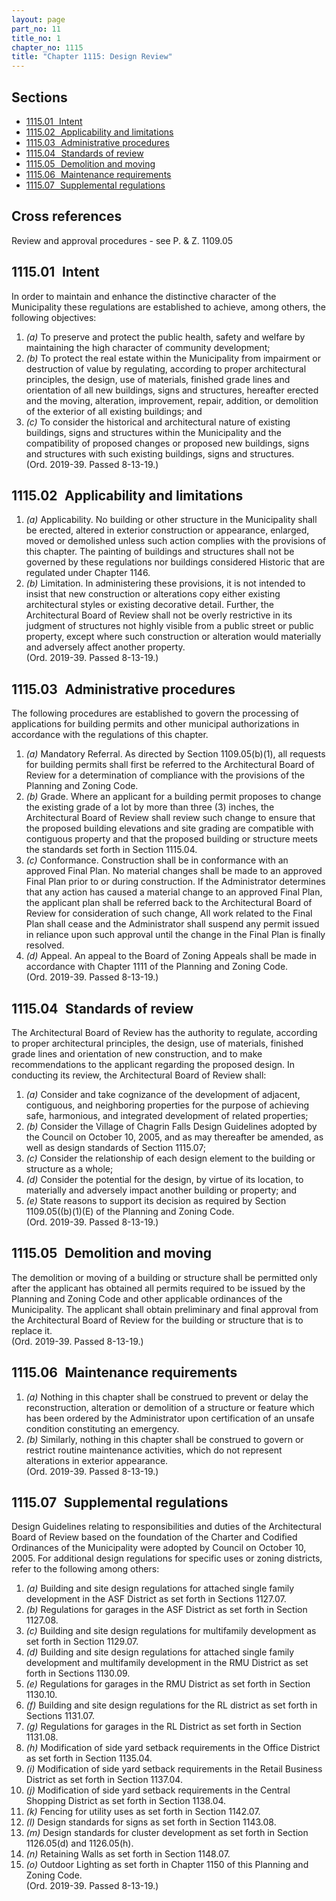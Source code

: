 ```yaml
---
layout: page
part_no: 11
title_no: 1
chapter_no: 1115
title: "Chapter 1115: Design Review"
---
```


## Sections

* [1115.01   Intent](#111501-intent)
* [1115.02   Applicability and limitations](#111502-applicability-and-limitations)
* [1115.03   Administrative procedures](#111503-administrative-procedures)
* [1115.04   Standards of review](#111504-standards-of-review)
* [1115.05   Demolition and moving](#111505-demolition-and-moving)
* [1115.06   Maintenance requirements](#111506-maintenance-requirements)
* [1115.07   Supplemental regulations](#111507-supplemental-regulations)

## Cross references

Review and approval procedures - see P. & Z.
1109.05

## 1115.01   Intent

In order to maintain and enhance the distinctive character of the Municipality
these regulations are established to achieve, among others, the following
objectives:

1. _(a)_ To preserve and protect the public health, safety and welfare by
maintaining the high character of community development;
2. _(b)_ To protect the real estate within the Municipality from impairment or
destruction of value by regulating, according to proper architectural
principles, the design, use of materials, finished grade lines and orientation
of all new buildings, signs and structures, hereafter erected and the moving,
alteration, improvement, repair, addition, or demolition of the exterior of all
existing buildings; and
3. _(c)_ To consider the historical and architectural nature of existing
buildings, signs and structures within the Municipality and the compatibility
of proposed changes or proposed new buildings, signs and structures with such
existing buildings, signs and structures.  
(Ord. 2019-39. Passed 8-13-19.)

## 1115.02   Applicability and limitations

1. _(a)_ Applicability. No building or other structure in the Municipality
shall be erected, altered in exterior construction or appearance, enlarged,
moved or demolished unless such action complies with the provisions of this
chapter. The painting of buildings and structures shall not be governed by
these regulations nor buildings considered Historic that are regulated under
Chapter 1146.
2. _(b)_ Limitation.  In administering these provisions, it is not intended to
insist that new construction or alterations copy either existing architectural
styles or existing decorative detail. Further, the Architectural Board of
Review shall not be overly restrictive in its judgment of structures not highly
visible from a public street or public property, except where such construction
or alteration would materially and adversely affect another property.  
(Ord. 2019-39. Passed 8-13-19.)

## 1115.03   Administrative procedures

The following procedures are established to govern the processing of
applications for building permits and other municipal authorizations in
accordance with the regulations of this chapter.

1. _(a)_ Mandatory Referral.  As directed by Section 1109.05(b)(1), all requests for building permits shall first be referred to the
Architectural Board of Review for a determination of compliance with the
provisions of the Planning and Zoning Code.
2. _(b)_ Grade. Where an applicant for a building permit proposes to change the
existing grade of a lot by more than three (3) inches, the Architectural Board
of Review shall review such change to ensure that the proposed building
elevations and site grading are compatible with contiguous property and that
the proposed building or structure meets the standards set forth in Section 1115.04.
3. _(c)_ Conformance. Construction shall be in conformance with an approved
Final Plan. No material changes shall be made to an approved Final Plan prior
to or during construction. If the Administrator determines that any action has
caused a material change to an approved Final Plan, the applicant plan shall be
referred back to the Architectural Board of Review for consideration of such
change, All work related to the Final Plan shall cease and the Administrator
shall suspend any permit issued in reliance upon such approval until the change
in the Final Plan is finally resolved.
4. _(d)_ Appeal.  An appeal to the Board of Zoning Appeals shall be made in
accordance with Chapter 1111 of the Planning and Zoning Code.  
(Ord. 2019-39. Passed 8-13-19.)

## 1115.04   Standards of review

The Architectural Board of Review has the authority to regulate, according to
proper architectural principles, the design, use of materials, finished grade
lines and orientation of new construction, and to make recommendations to the
applicant regarding the proposed design. In conducting its review, the
Architectural Board of Review shall:

1. _(a)_ Consider and take cognizance of the development of adjacent,
contiguous, and neighboring properties for the purpose of achieving safe,
harmonious, and integrated development of related properties;
2. _(b)_ Consider the Village of Chagrin Falls Design Guidelines adopted by
the Council on October 10, 2005, and as may thereafter be amended, as well as
design standards of Section 1115.07;
3. _(c)_ Consider the relationship of each design element to the building or
structure as a whole;
4. _(d)_ Consider the potential for the design, by virtue of its location, to
materially and adversely impact another building or property; and
5. _(e)_ State reasons to support its decision as required by Section 1109.05((b)(1)(E) of the Planning and Zoning Code.  
(Ord. 2019-39. Passed 8-13-19.)

## 1115.05   Demolition and moving

The demolition or moving of a building or structure shall be permitted only
after the applicant has obtained all permits required to be issued by the
Planning and Zoning Code and other applicable ordinances of the Municipality.
The applicant shall obtain preliminary and final approval from the Architectural
Board of Review for the building or structure that is to replace it.  
(Ord. 2019-39. Passed 8-13-19.)

## 1115.06   Maintenance requirements

1. _(a)_ Nothing in this chapter shall be construed to prevent or delay the
reconstruction, alteration or demolition of a structure or feature which has
been ordered by the Administrator upon certification of an unsafe condition
constituting an emergency.
2. _(b)_ Similarly, nothing in this chapter shall be construed to govern or
restrict routine maintenance activities, which do not represent alterations in
exterior appearance.  
(Ord. 2019-39. Passed 8-13-19.)

## 1115.07   Supplemental regulations

Design Guidelines relating to responsibilities and duties of the Architectural
Board of Review based on the foundation of the Charter and Codified Ordinances
of the Municipality were adopted by Council on October 10, 2005. For additional
design regulations for specific uses or zoning districts, refer to the following
among others:

1. _(a)_ Building and site design regulations for attached single family
development in the ASF District as set forth in Sections
1127.07.
2. _(b)_ Regulations for garages in the ASF District as set forth in Section 1127.08.
3. _(c)_ Building and site design regulations for multifamily development as
set forth in Section 1129.07.
4. _(d)_ Building and site design regulations for attached single family
development and multifamily development in the RMU District as set forth in
Sections
 1130.09.
5. _(e)_ Regulations for garages in the RMU District as set forth in Section 1130.10.
6. _(f)_ Building and site design regulations for the RL district as set forth
in Sections
1131.07.
7. _(g)_ Regulations for garages in the RL District as set forth in Section 1131.08.
8. _(h)_ Modification of side yard setback requirements in the Office District
as set forth in Section 1135.04.
9. _(i)_ Modification of side yard setback requirements in the Retail Business
District as set forth in Section 1137.04.
10. _(j)_ Modification of side yard setback requirements in the Central Shopping
District as set forth in Section 1138.04.
11. _(k)_ Fencing for utility uses as set forth in Section 1142.07.
12. _(l)_ Design standards for signs as set forth in Section 1143.08.
13. _(m)_ Design standards for cluster development as set forth in Section 1126.05(d) and
 1126.05(h).
14. _(n)_ Retaining Walls as set forth in Section 1148.07.
15. _(o)_ Outdoor Lighting as set forth in Chapter 1150 of this Planning and Zoning Code.  
(Ord. 2019-39. Passed 8-13-19.)
